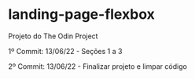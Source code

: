 # landing-page-flexbox
Projeto do The Odin Project

1º Commit: 13/06/22 - Seções 1 a 3 

2º Commit: 13/06/22 - Finalizar projeto e limpar código
